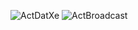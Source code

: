 ![ActDatXe](https://github.com/nphucgiabao/DoAnChuyenDeTKPM/assets/112619178/61ad644b-545a-413f-9917-f2baf302948b)
![ActBroadcast](https://github.com/nphucgiabao/DoAnChuyenDeTKPM/assets/112619178/f75e8e55-da6f-4b8c-965e-43eb2fcc1f81)
